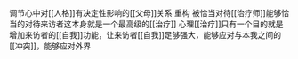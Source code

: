 调节心中对[[人格]]有决定性影响的[[父母]]关系
重构
被恰当对待[[治疗师]]能够恰当的对待来访者这本身就是一个最高级的[[治疗]]
心理[[治疗]]只有一个目的就是增加来访者的[[自我]]功能，让来访者[[自我]]足够强大，能够应对与本我之间的[[冲突]]，能够应对外界